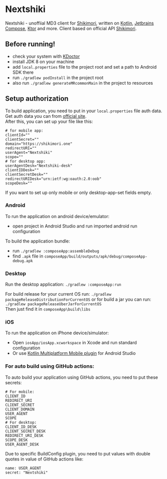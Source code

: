 # Nextshiki

Nextshiki - unoffiial MD3 client for [Shikimori](https://shikimori.me), written
on [Kotlin](https://kotlinlang.org),
[Jetbrains Compose](https://jetbrains.com/lp/compose-multiplatform/), [Ktor](https://ktor.io/)
and more.
Client based on official API [Shikimori](https://shikimori.me/api/doc).

## Before running!

- check your system with [KDoctor](https://github.com/Kotlin/kdoctor)
- install JDK 8 on your machine
- add `local.properties` file to the project root and set a path to Android SDK there
- run `./gradlew podInstall` in the project root
- also run `./gradlew generateMRcommonMain` in the project to resources

## Setup authorization

To build application, you need to put in your `local.properties` file auth data.  
Get auth data you can from [official site](https://shikimori.me/oauth/applications).  
After this, you can set up your file like this:

```properties
# for mobile app:
clientId=""
clientSecret=""
domain="https://shikimori.one"
redirectURI=""
userAgent="Nextshiki"
scope=""
# for desktop app:
userAgentDesk="Nextshiki-desk"
clientIDDesk=""
clientSecretDesk=""
redirectURIDesk="urn:ietf:wg:oauth:2.0:oob"
scopeDesk=""
```

If you want to set up only mobile or only desktop-app-set fields empty.

### Android

To run the application on android device/emulator:

- open project in Android Studio and run imported android run configuration

To build the application bundle:

- run `./gradlew :composeApp:assembleDebug`
- find `.apk` file in `composeApp/build/outputs/apk/debug/composeApp-debug.apk`

### Desktop

Run the desktop application: `./gradlew :composeApp:run`

For build release for your current OS run: `./gradlew packageReleaseDistributionForCurrentOS`
or for build a jar you can run: `./gradlew packageReleaseUberJarForCurrentOS`  
Then just find it in `composeApp\build\libs`

### iOS

To run the application on iPhone device/simulator:

- Open `iosApp/iosApp.xcworkspace` in Xcode and run standard configuration
- Or use [Kotlin Multiplatform Mobile plugin](https://plugins.jetbrains.com/plugin/14936-kotlin-multiplatform-mobile)
  for Android Studio

### For auto build using GitHub actions:

To auto build your application using GitHub actions, you need to put these secrets:

```gitexclude
# For mobile:
CLIENT_ID
REDIRECT_URI
CLIENT_SECRET
CLIENT_DOMAIN
USER_AGENT
SCOPE
# For desktop:
CLIENT_ID_DESK
CLIENT_SECRET_DESK
REDIRECT_URI_DESK
SCOPE_DESK
USER_AGENT_DESK
```

Due to specific BuildConfig plugin, you need to put values with double quotes in value of GitHub actions like:

```gitignore
name: USER_AGENT
secret: "Nextshiki"
```